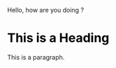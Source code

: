 Hello, how are you doing ? 

<html>
<head>
<title>Page Title</title>
</head>
<body>

<h1 style ="color : black ">This is a Heading</h1>
<p>This is a paragraph.</p>

</body>
</html>

